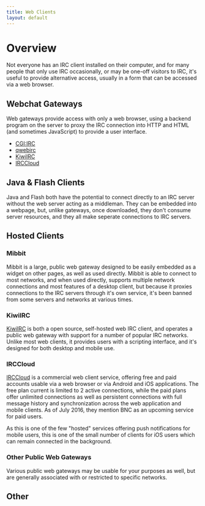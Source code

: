 ```yaml
---
title: Web Clients
layout: default
---
```


# Overview

Not everyone has an IRC client installed on their computer, and for many people that only use IRC occasionally, or may be one-off visitors to IRC, it's useful to provide alternative access, usually in a form that can be accessed via a web browser.

## Webchat Gateways

Web gateways provide access with only a web browser, using a backend program on the server to proxy the IRC connection into HTTP and HTML (and sometimes JavaScript) to provide a user interface.

 * [CGI:IRC](http://cgiirc.org/)
 * [qwebirc](http://qwebirc.org/)
 * [KiwiIRC](https://kiwiirc.com/)
 * [IRCCloud](https://www.irccloud.com/)




## Java & Flash Clients

Java and Flash both have the potential to connect directly to an IRC server without the web server acting as a middleman. They can be embedded into a webpage, but, unlike gateways, once downloaded, they don't consume server resources, and they all make seperate connections to IRC servers.


## Hosted Clients

### Mibbit

Mibbit is a large, public web gateway designed to be easily embedded as a widget on other pages, as well as used directly. Mibbit is able to connect to most networks, and when used directly, supports multiple network connections and most features of a desktop client, but because it proxies connections to the IRC servers through it's own service, it's been banned from some servers and networks at various times.

### KiwiIRC
[KiwiIRC](https://kiwiirc.com/) is both a open source, self-hosted web IRC client, and operates a public web gateway with support for a number of popular IRC networks. Unlike most web clients, it provides users with a scripting interface, and it's designed for both desktop and mobile use.

### IRCCloud
[IRCCloud](https://www.irccloud.com/) is a commercial
web client service, offering free and paid accounts usable
via a web browser or via Android and iOS applications. The
free plan current is limited to 2 active connections, while
the paid plans offer unlimited connections as well as
persistent connections with full message history and synchronization
across the web application and mobile clients. As of July 2016,
they mention BNC as an upcoming service for paid users.

As this is one of the few "hosted" services offering push notifications
for mobile users, this is one of the small number of clients for iOS users which can remain
connected in the background.

### Other Public Web Gateways

Various public web gateways may be usable for your purposes as well, but are generally associated with or restricted to specific networks.
<!---
TODO: link to public web gateways page
--->

## Other
